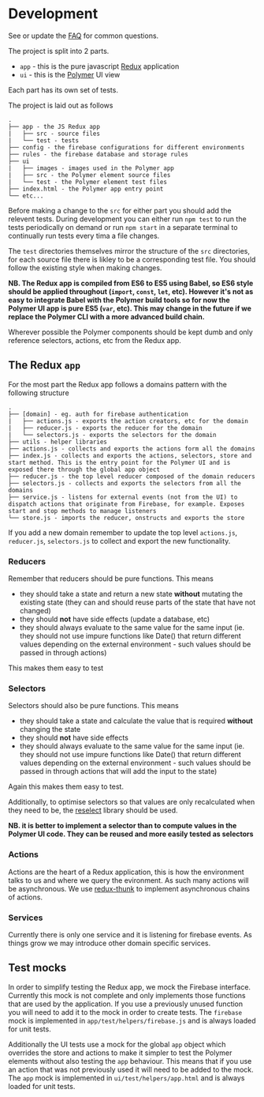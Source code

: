 # Development

See or update the [FAQ](./FAQ.md) for common questions.

The project is split into 2 parts.

- `app` - this is the pure javascript [Redux](http://redux.js.org/) application
- `ui` - this is the [Polymer](https://www.polymer-project.org/1.0/) UI view

Each part has its own set of tests.

The project is laid out as follows

```
.
├── app - the JS Redux app
|   ├── src - source files
|   └── test - tests
├── config - the firebase configurations for different environments
├── rules - the firebase database and storage rules
├── ui
|   ├── images - images used in the Polymer app
|   ├── src - the Polymer element source files
|   └── test - the Polymer element test files
├── index.html - the Polymer app entry point
└── etc...
```

Before making a change to the `src` for either part you should add the relevent tests. During development you can either run `npm test` to run the tests periodically on demand or run `npm start` in a separate terminal to continually run tests every tima a file changes.

The `test` directories themselves mirror the structure of the `src` directories, for each source file there is likley to be a corresponding test file. You should follow the existing style when making changes.

**NB. The Redux app is compiled from ES6 to ES5 using Babel, so ES6 style should be applied throughout (`import`, `const`, `let`, etc). However it's not as easy to integrate Babel with the Polymer build tools so for now the Polymer UI app is pure ES5 (`var`, etc). This may change in the future if we replace the Polymer CLI with a more advanced build chain.**

Wherever possible the Polymer components should be kept dumb and only reference selectors, actions, etc from the Redux app.

## The Redux `app`

For the most part the Redux app follows a domains pattern with the following structure

```
.
├── [domain] - eg. auth for firebase authentication
|   ├── actions.js - exports the action creators, etc for the domain
|   ├── reducer.js - exports the reducer for the domain
|   └── selectors.js - exports the selectors for the domain
├── utils - helper libraries
├── actions.js - collects and exports the actions form all the domains
├── index.js - collects and exports the actions, selectors, store and start method. This is the entry point for the Polymer UI and is exposed there through the global app object
├── reducer.js - the top level reducer composed of the domain reducers
├── selectors.js - collects and exports the selectors from all the domains
├── service.js - listens for external events (not from the UI) to dispatch actions that originate from Firebase, for example. Exposes start and stop methods to manage listeners
└── store.js - imports the reducer, onstructs and exports the store
```

If you add a new domain remember to update the top level `actions.js`, `reducer.js`, `selectors.js` to collect and export the new functionality.

### Reducers

Remember that reducers should be pure functions. This means

- they should take a state and return a new state **without** mutating the existing state (they can and should reuse parts of the state that have not changed)
- they should **not** have side effects (update a database, etc)
- they should always evaluate to the same value for the same input (ie. they should not use impure functions like Date() that return different values depending on the external environment - such values should be passed in through actions)

This makes them easy to test

### Selectors

Selectors should also be pure functions. This means

- they should take a state and calculate the value that is required **without** changing the state
- they should **not** have side effects
- they should always evaluate to the same value for the same input (ie. they should not use impure functions like Date() that return different values depending on the external environment - such values should be passed in through actions that will add the input to the state)

Again this makes them easy to test.

Additionally, to optimise selectors so that values are only recalculated when they need to be, the [reselect](https://github.com/reactjs/reselect) library should be used.

**NB. it is better to implement a selector than to compute values in the Polymer UI code. They can be reused and more easily tested as selectors**

### Actions

Actions are the heart of a Redux application, this is how the environment talks to us and where we query the evironment. As such many actions will be asynchronous. We use [redux-thunk](https://github.com/gaearon/redux-thunk) to implement asynchronous chains of actions.

### Services

Currently there is only one service and it is listening for firebase events. As things grow we may introduce other domain specific services.

## Test mocks

In order to simplify testing the Redux app, we mock the Firebase interface. Currently this mock is not complete and only implements those functions that are used by the application. If you use a previously unused function you will need to add it to the mock in order to create tests. The `firebase` mock is implemented in `app/test/helpers/firebase.js` and is always loaded for unit tests.

Additionally the UI tests use a mock for the global `app` object which overrides the store and actions to make it simpler to test the Polymer elements without also testing the `app` behaviour. This means that if you use an action that was not previously used it will need to be added to the mock. The `app` mock is implemented in `ui/test/helpers/app.html` and is always loaded for unit tests.
